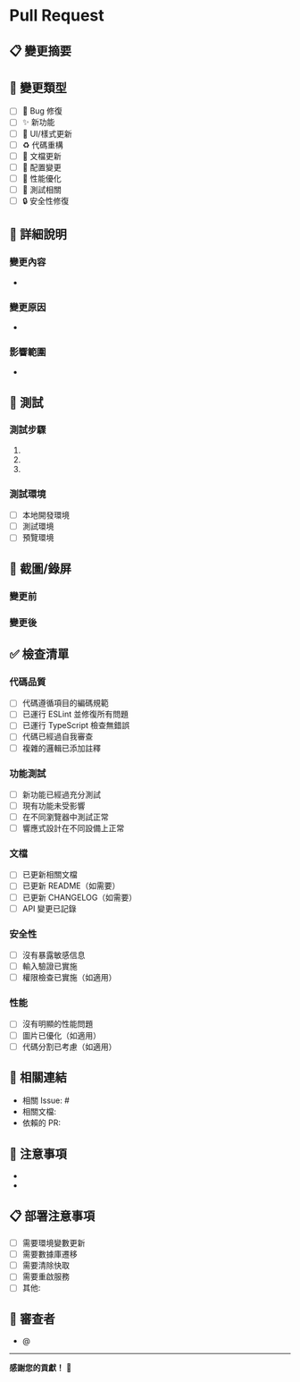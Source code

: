 # Pull Request

## 📋 變更摘要
<!-- 請簡要描述此 PR 的主要變更內容 -->

## 🎯 變更類型
<!-- 請勾選適用的選項 -->
- [ ] 🐛 Bug 修復
- [ ] ✨ 新功能
- [ ] 💄 UI/樣式更新
- [ ] ♻️ 代碼重構
- [ ] 📝 文檔更新
- [ ] 🔧 配置變更
- [ ] 🚀 性能優化
- [ ] 🧪 測試相關
- [ ] 🔒 安全性修復

## 📝 詳細說明
<!-- 請詳細描述變更的內容、原因和影響 -->

### 變更內容
- 

### 變更原因
- 

### 影響範圍
- 

## 🧪 測試
<!-- 請描述如何測試這些變更 -->

### 測試步驟
1. 
2. 
3. 

### 測試環境
- [ ] 本地開發環境
- [ ] 測試環境
- [ ] 預覽環境

## 📸 截圖/錄屏
<!-- 如果有 UI 變更，請提供截圖或錄屏 -->

### 變更前
<!-- 截圖或描述 -->

### 變更後
<!-- 截圖或描述 -->

## ✅ 檢查清單
<!-- 請確認以下項目都已完成 -->

### 代碼品質
- [ ] 代碼遵循項目的編碼規範
- [ ] 已運行 ESLint 並修復所有問題
- [ ] 已運行 TypeScript 檢查無錯誤
- [ ] 代碼已經過自我審查
- [ ] 複雜的邏輯已添加註釋

### 功能測試
- [ ] 新功能已經過充分測試
- [ ] 現有功能未受影響
- [ ] 在不同瀏覽器中測試正常
- [ ] 響應式設計在不同設備上正常

### 文檔
- [ ] 已更新相關文檔
- [ ] 已更新 README（如需要）
- [ ] 已更新 CHANGELOG（如需要）
- [ ] API 變更已記錄

### 安全性
- [ ] 沒有暴露敏感信息
- [ ] 輸入驗證已實施
- [ ] 權限檢查已實施（如適用）

### 性能
- [ ] 沒有明顯的性能問題
- [ ] 圖片已優化（如適用）
- [ ] 代碼分割已考慮（如適用）

## 🔗 相關連結
<!-- 請提供相關的 Issue、文檔或其他 PR 連結 -->

- 相關 Issue: #
- 相關文檔: 
- 依賴的 PR: 

## 🚨 注意事項
<!-- 請列出審查者需要特別注意的事項 -->

- 
- 

## 📋 部署注意事項
<!-- 如果有特殊的部署要求，請在此說明 -->

- [ ] 需要環境變數更新
- [ ] 需要數據庫遷移
- [ ] 需要清除快取
- [ ] 需要重啟服務
- [ ] 其他: 

## 👥 審查者
<!-- 請 @ 需要審查此 PR 的人員 -->

- @

---

**感謝您的貢獻！** 🎉
